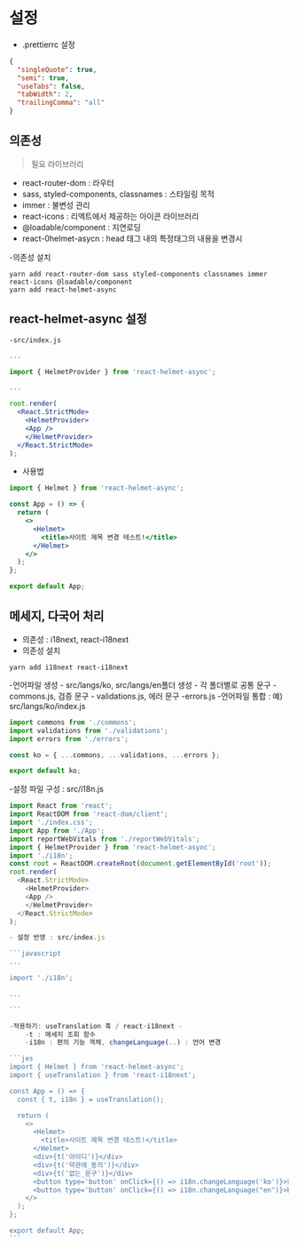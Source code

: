 # 설정

- .prettierrc 설정

```json
{
  "singleQuote": true,
  "semi": true,
  "useTabs": false,
  "tabWidth": 2,
  "trailingComma": "all"
}
```

## 의존성

> 필요 라이브러리

- react-router-dom : 라우터
- sass, styled-components, classnames : 스타일링 목적
- immer : 불변성 관리
- react-icons : 리엑트에서 제공하는 아이콘 라이브러리
- @loadable/component : 지연로딩
- react-0helmet-asycn : head 태그 내의 특정태그의 내용을 변경시

-의존성 설치

```
yarn add react-router-dom sass styled-components classnames immer react-icons @loadable/component
yarn add react-helmet-async
```

## react-helmet-async 설정

    -src/index.js

```jsx
...

import { HelmetProvider } from 'react-helmet-async';

...

root.render(
  <React.StrictMode>
    <HelmetProvider>
    <App />
    </HelmetProvider>
  </React.StrictMode>
);

```

- 사용법

```jsx
import { Helmet } from 'react-helmet-async';

const App = () => {
  return (
    <>
      <Helmet>
        <title>사이트 제목 변경 테스트!</title>
      </Helmet>
    </>
  );
};

export default App;
```

## 메세지, 다국어 처리

- 의존성 : i18next, react-i18next
- 의존성 설치

```
yarn add i18next react-i18next
```

-언어파일 생성 - src/langs/ko, src/langs/en폴더 생성 - 각 폴더별로 공통 문구 - commons.js, 검증 문구 - validations.js, 에러 문구 -errors.js -언어파일 통합 : 예) src/langs/ko/index.js

```javascript
import commons from './commons';
import validations from './validations';
import errors from './errors';

const ko = { ...commons, ...validations, ...errors };

export default ko;
```

-설정 파일 구성 : src/i18n.js

````javascript
import React from 'react';
import ReactDOM from 'react-dom/client';
import './index.css';
import App from './App';
import reportWebVitals from './reportWebVitals';
import { HelmetProvider } from 'react-helmet-async';
import './i18n';
const root = ReactDOM.createRoot(document.getElementById('root'));
root.render(
  <React.StrictMode>
    <HelmetProvider>
    <App />
    </HelmetProvider>
  </React.StrictMode>
);

- 설정 반영 : src/index.js

```javascript
...

import './i18n';

...

```

-적용하기: useTranslation 훅 / react-i18next -
    -t : 메세지 조회 함수
    -i18n : 편의 기능 객체, changeLanguage(..) : 언어 변경

```jes
import { Helmet } from 'react-helmet-async';
import { useTranslation } from 'react-i18next';

const App = () => {
  const { t, i18n } = useTranslation();

  return (
    <>
      <Helmet>
        <title>사이트 제목 변경 테스트!</title>
      </Helmet>
      <div>{t('아이디')}</div>
      <div>{t('약관에_동의')}</div>
      <div>{t('없는_문구')}</div>
      <button type='button' onClick={() => i18n.changeLanguage('ko')}>한국어</button>
      <button type='button' onClick={() => i18n.changeLanguage("en")}>English</button>
    </>
  );
};

export default App;
```
